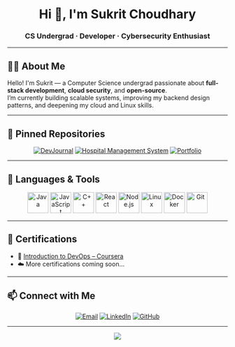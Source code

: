 <h1 align="center">Hi 👋, I'm Sukrit Choudhary</h1>
<h3 align="center">CS Undergrad · Developer · Cybersecurity Enthusiast</h3>

---

## 👨‍💻 About Me

Hello! I'm Sukrit — a Computer Science undergrad passionate about **full-stack development**, **cloud security**, and **open-source**.  
I’m currently building scalable systems, improving my backend design patterns, and deepening my cloud and Linux skills.

---

## 📌 Pinned Repositories

<p align="center">
  <a href="https://github.com/sukritcharredsoul/DevJournal" title="DevJournal"><img src="https://github-readme-stats.vercel.app/api/pin/?username=sukritcharredsoul&repo=DevJournal&theme=radical" alt="DevJournal"/></a>
  <a href="https://github.com/sukritcharredsoul/Hospital-Management-System" title="Hospital-Management-System"><img src="https://github-readme-stats.vercel.app/api/pin/?username=sukritcharredsoul&repo=Hospital-Management-System&theme=radical" alt="Hospital Management System"/></a>
  <a href="https://github.com/sukritcharredsoul/Portfolio" title="Portfolio"><img src="https://github-readme-stats.vercel.app/api/pin/?username=sukritcharredsoul&repo=Portfolio&theme=radical" alt="Portfolio"/></a>
</p>

---

## 💼 Languages & Tools

<p align="center">
  <img src="https://raw.githubusercontent.com/tandpfun/skill-icons/master/icons/Java/Java-original.svg"     width="48" height="48" title="Java" alt="Java"/>
  <img src="https://raw.githubusercontent.com/tandpfun/skill-icons/master/icons/JavaScript/JavaScript-original.svg" width="48" height="48" title="JavaScript" alt="JavaScript"/>
  <img src="https://raw.githubusercontent.com/tandpfun/skill-icons/master/icons/Cplusplus/Cplusplus-original.svg"   width="48" height="48" title="C++" alt="C++"/>
  <img src="https://raw.githubusercontent.com/tandpfun/skill-icons/master/icons/React/React-original.svg"             width="48" height="48" title="React" alt="React"/>
  <img src="https://raw.githubusercontent.com/tandpfun/skill-icons/master/icons/Nodejs/Nodejs-original.svg"           width="48" height="48" title="Node.js" alt="Node.js"/>
  <img src="https://raw.githubusercontent.com/tandpfun/skill-icons/master/icons/Linux/Linux-original.svg"             width="48" height="48" title="Linux" alt="Linux"/>
  <img src="https://raw.githubusercontent.com/tandpfun/skill-icons/master/icons/Docker/Docker-original.svg"           width="48" height="48" title="Docker" alt="Docker"/>
  <img src="https://raw.githubusercontent.com/tandpfun/skill-icons/master/icons/Git/Git-original.svg"                 width="48" height="48" title="Git" alt="Git"/>
</p>

---

## 📜 Certifications

- 📘 [Introduction to DevOps – Coursera](https://www.coursera.org/account/accomplishments/certificate/X54EDGP7LDRA)  
- ☁️ More certifications coming soon...

---

## 📫 Connect with Me

<p align="center">
  <a href="mailto:sukritchoudhary18@gmail.com"><img src="https://img.shields.io/badge/Email-D14836?style=for-the-badge&logo=gmail&logoColor=white" alt="Email"/></a>
  <a href="https://www.linkedin.com/in/sukrit-choudhary"><img src="https://img.shields.io/badge/LinkedIn-0077B5?style=for-the-badge&logo=linkedin&logoColor=white" alt="LinkedIn"/></a>
  <a href="https://github.com/sukritcharredsoul"><img src="https://img.shields.io/badge/GitHub-181717?style=for-the-badge&logo=github&logoColor=white" alt="GitHub"/></a>
</p>

---

<p align="center">
  <img src="https://capsule-render.vercel.app/api?type=wave&color=gradient&height=100&section=footer"/>
</p>
